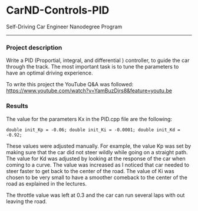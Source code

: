 # CarND-Controls-PID
Self-Driving Car Engineer Nanodegree Program

---

### Project description

Write a PID (Proportial, integral, and differential ) controller, to guide the car
through the track. The most important task is to tune the parameters to have an
optimal driving experience.

To write this project the YouTube Q&A was followed:
https://www.youtube.com/watch?v=YamBuzDjrs8&feature=youtu.be

### Results

The value for the parameters Kx in the PID.cpp file are the following:

`
double init_Kp = -0.06;
double init_Ki = -0.0001;
double init_Kd = -0.92;
`

These values were adjusted manually. For example, the value Kp was set by making
sure that the car did not steer wildly while going on a straight path. The value
for Kd was adjusted by looking at the response of the car when coming to a curve.
The value was increased as I noticed that car needed to steer faster to get back
to the center of the road. The value of Ki was chosen to be very small to have a
smoother comeback to the center of the road as explained in the lectures.

The throttle value was left at 0.3 and the car can run several laps with out leaving
the road.